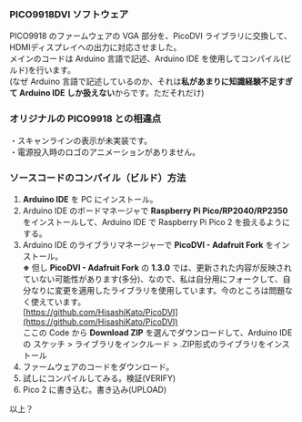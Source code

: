 ### PICO9918DVI ソフトウェア

PICO9918 のファームウェアの VGA 部分を、PicoDVI ライブラリに交換して、HDMIディスプレイへの出力に対応させました。  
メインのコードは Arduino 言語で記述、Arduino IDE を使用してコンパイル(ビルド)を行います。  
(なぜ Arduino 言語で記述しているのか、それは**私があまりに知識経験不足すぎて Arduino IDE しか扱えない**からです。ただそれだけ)

### オリジナルの PICO9918 との相違点

・スキャンラインの表示が未実装です。  
・電源投入時のロゴのアニメーションがありません。  

### ソースコードのコンパイル（ビルド）方法
1. **Arduino IDE** を PC にインストール。
2. Arduino IDE のボードマネージャで **Raspberry Pi Pico/RP2040/RP2350** をインストールして、Arduino IDE で Raspberry Pi Pico 2 を扱えるようにする。   
3. Arduino IDE のライブラリマネージャーで **PicoDVI - Adafruit Fork** をインストール。<br/>
 **※** 但し **PicoDVI - Adafruit Fork** の **1.3.0** では、更新された内容が反映されていない可能性があります(多分)、なので、私は自分用にフォークして、自分なりに変更を適用したライブラリを使用しています。今のところは問題なく使えています。<br/>
 [https://github.com/HisashiKato/PicoDVI](https://github.com/HisashiKato/PicoDVI)<br/>
  ここの Code から **Download ZIP** を選んでダウンロードして、Arduino IDE の スケッチ > ライブラリをインクルード > .ZIP形式のライブラリをインストール<br/>
4. ファームウェアのコードをダウンロード。
5. 試しにコンパイルしてみる。検証(VERIFY)
6. Pico 2 に書き込む。書き込み(UPLOAD)  


以上？
